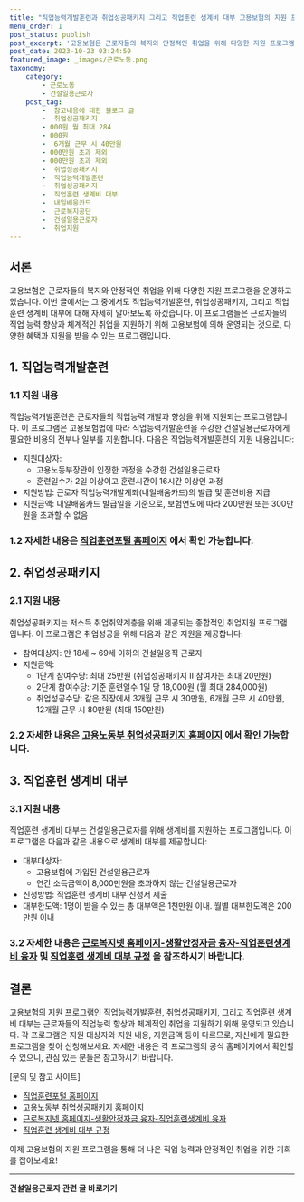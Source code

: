 ```yaml
---
title: "직업능력개발훈련과 취업성공패키지 그리고 직업훈련 생계비 대부 고용보험의 지원 프로그램을 알아보자"
menu_order: 1
post_status: publish
post_excerpt: '고용보험은 근로자들의 복지와 안정적인 취업을 위해 다양한 지원 프로그램을 운영하고 있습니다. 이번 글에서는 그 중에서도 직업능력개발훈련, 취업성공패키지, 그리고 직업훈련 생계비 대부에 대해 자세히 알아보도록 하겠습니다. 이 프로그램들은 근로자들의 직업 능력 향상과 체계적인 취업을 지원하기 위해 고용보험에 의해 운영되는 것으로, 다양한 혜택과 지원을 받을 수 있는 프로그램입니다.'
post_date: 2023-10-23 03:24:50
featured_image: _images/근로노동.png
taxonomy:
    category:
        - 근로노동
        - 건설일용근로자
    post_tag:
        -  참고내용에 대한 블로그 글
        -  취업성공패키지
        - 000원 월 최대 284
        - 000원
        -  6개월 근무 시 40만원
        - 000만원 초과 제외
        - 000만원 초과 제외
        -  취업성공패키지
        -  직업능력개발훈련
        -  취업성공패키지
        -  직업훈련 생계비 대부
        -  내일배움카드
        -  근로복지공단
        -  건설일용근로자
        -  취업지원
---
```




## 서론
고용보험은 근로자들의 복지와 안정적인 취업을 위해 다양한 지원 프로그램을 운영하고 있습니다. 이번 글에서는 그 중에서도 직업능력개발훈련, 취업성공패키지, 그리고 직업훈련 생계비 대부에 대해 자세히 알아보도록 하겠습니다. 이 프로그램들은 근로자들의 직업 능력 향상과 체계적인 취업을 지원하기 위해 고용보험에 의해 운영되는 것으로, 다양한 혜택과 지원을 받을 수 있는 프로그램입니다.

## 1. 직업능력개발훈련
### 1.1 지원 내용
직업능력개발훈련은 근로자들의 직업능력 개발과 향상을 위해 지원되는 프로그램입니다. 이 프로그램은 고용보험법에 따라 직업능력개발훈련을 수강한 건설일용근로자에게 필요한 비용의 전부나 일부를 지원합니다. 다음은 직업능력개발훈련의 지원 내용입니다:
- 지원대상자:
    - 고용노동부장관이 인정한 과정을 수강한 건설일용근로자
    - 훈련일수가 2일 이상이고 훈련시간이 16시간 이상인 과정
- 지원방법: 근로자 직업능력개발계좌(내일배움카드)의 발급 및 훈련비용 지급
- 지원금액: 내일배움카드 발급일을 기준으로, 보험연도에 따라 200만원 또는 300만원을 초과할 수 없음

### 1.2 자세한 내용은 [직업훈련포털 홈페이지]( ) 에서 확인 가능합니다.

## 2. 취업성공패키지
### 2.1 지원 내용
취업성공패키지는 저소득 취업취약계층을 위해 제공되는 종합적인 취업지원 프로그램입니다. 이 프로그램은 취업성공을 위해 다음과 같은 지원을 제공합니다:
- 참여대상자: 만 18세 ~ 69세 이하의 건설일용직 근로자
- 지원금액:
    - 1단계 참여수당: 최대 25만원 (취업성공패키지 II 참여자는 최대 20만원)
    - 2단계 참여수당: 기준 훈련일수 1일 당 18,000원 (월 최대 284,000원)
    - 취업성공수당: 같은 직장에서 3개월 근무 시 30만원, 6개월 근무 시 40만원, 12개월 근무 시 80만원 (최대 150만원)

### 2.2 자세한 내용은 [고용노동부 취업성공패키지 홈페이지]( ) 에서 확인 가능합니다.

## 3. 직업훈련 생계비 대부
### 3.1 지원 내용
직업훈련 생계비 대부는 건설일용근로자를 위해 생계비를 지원하는 프로그램입니다. 이 프로그램은 다음과 같은 내용으로 생계비 대부를 제공합니다:
- 대부대상자:
    - 고용보험에 가입된 건설일용근로자
    - 연간 소득금액이 8,000만원을 초과하지 않는 건설일용근로자
- 신청방법: 직업훈련 생계비 대부 신청서 제출
- 대부한도액: 1명이 받을 수 있는 총 대부액은 1천만원 이내. 월별 대부한도액은 200만원 이내

### 3.2 자세한 내용은 [근로복지넷 홈페이지-생활안정자금 융자-직업훈련생계비 융자]( ) 및 [직업훈련 생계비 대부 규정]( ) 을 참조하시기 바랍니다.

## 결론
고용보험의 지원 프로그램인 직업능력개발훈련, 취업성공패키지, 그리고 직업훈련 생계비 대부는 근로자들의 직업능력 향상과 체계적인 취업을 지원하기 위해 운영되고 있습니다. 각 프로그램은 지원 대상자와 지원 내용, 지원금액 등이 다르므로, 자신에게 필요한 프로그램을 찾아 신청해보세요. 자세한 내용은 각 프로그램의 공식 홈페이지에서 확인할 수 있으니, 관심 있는 분들은 참고하시기 바랍니다.

[문의 및 참고 사이트]
- [직업훈련포털 홈페이지]( )
- [고용노동부 취업성공패키지 홈페이지]( )
- [근로복지넷 홈페이지-생활안정자금 융자-직업훈련생계비 융자]( )
- [직업훈련 생계비 대부 규정]( )

이제 고용보험의 지원 프로그램을 통해 더 나은 직업 능력과 안정적인 취업을 위한 기회를 잡아보세요!
<!-- wp:separator -->
<hr class="wp-block-separator has-alpha-channel-opacity"/>
<!-- /wp:separator -->

<!-- wp:group {"backgroundColor":"base","layout":{"type":"constrained"}} -->
<div class="wp-block-group has-base-background-color has-background"><!-- wp:paragraph {"align":"center","fontSize":"medium"} -->
<p class="has-text-align-center has-large-font-size"><strong>건설일용근로자 관련 글 바로가기</strong></p>
<!-- /wp:paragraph -->


<!-- wp:latest-posts
{"categories":[{"id":9606,"count":19,"description":"","link":"https://uknowlaw.com/category/%ea%b1%b4%ec%84%a4%ec%9d%bc%ec%9a%a9%ea%b7%bc%eb%a1%9c%ec%9e%90/","name":"건설일용근로자","slug":"건설일용근로자","taxonomy":"category","parent":0,"meta":[],"_links":{"self":[{"href":"https://uknowlaw.com/wp-json/wp/v2/categories/9606"}],"collection":[{"href":"https://uknowlaw.com/wp-json/wp/v2/categories"}],"about":[{"href":"https://uknowlaw.com/wp-json/wp/v2/taxonomies/category"}],"wp:post_type":[{"href":"https://uknowlaw.com/wp-json/wp/v2/posts?categories=9606"}],"curies":[{"name":"wp","href":"https://api.w.org/{rel}","templated":true}]}}],"postsToShow":100,"excerptLength":28,"postLayout":"grid","columns":2,"featuredImageAlign":"left","featuredImageSizeSlug":"large","fontSize":18px} /--></div>
<!-- /wp:group -->